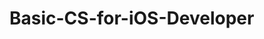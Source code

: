 # Basic-CS-for-iOS-Developer 
 

   
    
    
     
            
  
      
          
         
      
     
   
   
   
 
 
